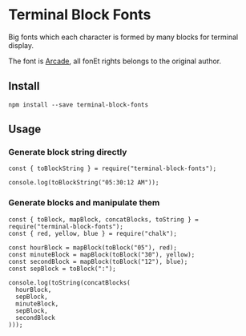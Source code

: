 # Terminal Block Fonts

Big fonts which each character is formed by many blocks for terminal display.

The font is [Arcade](https://www.dafont.com/arcade-ya.font), all fonEt rights belongs to the original author.

## Install

```
npm install --save terminal-block-fonts
```

## Usage

### Generate block string directly

```
const { toBlockString } = require("terminal-block-fonts");

console.log(toBlockString("05:30:12 AM"));
```

### Generate blocks and manipulate them

```
const { toBlock, mapBlock, concatBlocks, toString } = require("terminal-block-fonts");
const { red, yellow, blue } = require("chalk");

const hourBlock = mapBlock(toBlock("05"), red);
const minuteBlock = mapBlock(toBlock("30"), yellow);
const secondBlock = mapBlock(toBlock("12"), blue);
const sepBlock = toBlock(":");

console.log(toString(concatBlocks(
  hourBlock,
  sepBlock,
  minuteBlock,
  sepBlock,
  secondBlock
)));
```
